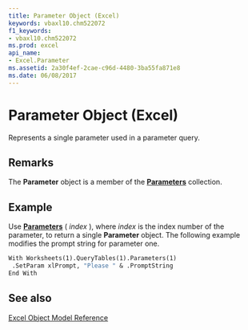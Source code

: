 ```yaml
---
title: Parameter Object (Excel)
keywords: vbaxl10.chm522072
f1_keywords:
- vbaxl10.chm522072
ms.prod: excel
api_name:
- Excel.Parameter
ms.assetid: 2a30f4ef-2cae-c96d-4480-3ba55fa871e8
ms.date: 06/08/2017
---
```



# Parameter Object (Excel)

Represents a single parameter used in a parameter query.


## Remarks

 The **Parameter** object is a member of the **[Parameters](Excel.Parameters.md)** collection.


## Example

Use  **[Parameters](Excel.QueryTable.Parameters.md)** ( _index_ ), where _index_ is the index number of the parameter, to return a single **Parameter** object. The following example modifies the prompt string for parameter one.


```vb
With Worksheets(1).QueryTables(1).Parameters(1) 
 .SetParam xlPrompt, "Please " & .PromptString 
End With
```


## See also


[Excel Object Model Reference](overview/Excel/object-model.md)


